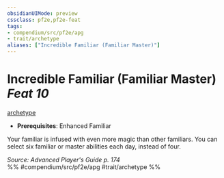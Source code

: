 ```yaml
---
obsidianUIMode: preview
cssclass: pf2e,pf2e-feat
tags:
- compendium/src/pf2e/apg
- trait/archetype
aliases: ["Incredible Familiar (Familiar Master)"]
---
```

# Incredible Familiar (Familiar Master)  *Feat 10*  
[archetype](../../rules/traits/archetype.md)  

- **Prerequisites**: Enhanced Familiar

Your familiar is infused with even more magic than other familiars. You can select six familiar or master abilities each day, instead of four.

*Source: Advanced Player's Guide p. 174*  
%% #compendium/src/pf2e/apg #trait/archetype %%